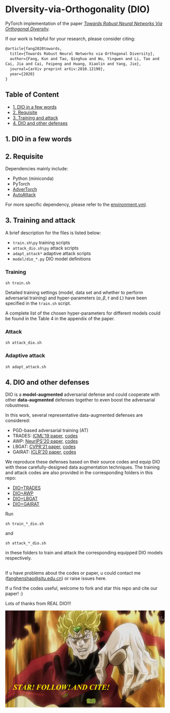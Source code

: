 # DIversity-via-Orthogonality (DIO)

PyTorch implementation of the paper [*Towards Robust Neural Networks Via Orthogonal Diversity*](https://arxiv.org/abs/2010.12190).

If our work is helpful for your research, please consider citing:

```
@article{fang2020towards,
  title={Towards Robust Neural Networks via Orthogonal Diversity},
  author={Fang, Kun and Tao, Qinghua and Wu, Yingwen and Li, Tao and Cai, Jia and Cai, Feipeng and Huang, Xiaolin and Yang, Jie},
  journal={arXiv preprint arXiv:2010.12190},
  year={2020}
}
```

## Table of Content
  - [1. DIO in a few words](#1-dio-in-a-few-words)
  - [2. Requisite](#2-requisite)
  - [3. Training and attack](#3-training-and-attack)
  - [4. DIO and other defenses](#4-dio-and-other-defenses)

## 1. DIO in a few words


## 2. Requisite

Dependencies mainly include:
- Python (miniconda)
- PyTorch
- [AdverTorch](https://github.com/BorealisAI/advertorch)
- [AutoAttack](https://github.com/fra31/auto-attack)

For more specific dependency, please refer to the [environment.yml](./environment.yml).

## 3. Training and attack

A brief description for the files is listed below:
- `train.sh\py` training scripts
- `attack_dio.sh\py` attack scripts 
- `adapt_attack*` adaptive attack scripts
- `model/dio_*.py` DIO model definitions

### Training

```
sh train.sh
```

Detailed training settings (model, data set and whether to perform adversarial training) and hyper-parameters ($\alpha,\beta,\tau$ and $L$) have been specified in the `train.sh` script.

A complete list of the chosen hyper-parameters for different models could be found in the Table 4 in the appendix of the paper.

### Attack

```
sh attack_dio.sh
```

### Adaptive attack

```
sh adapt_attack.sh
```

## 4. DIO and other defenses

DIO is a **model-augmented** adversarial defense and could cooperate with other **data-augmented** defenses together to even boost the adversarial robustness.

In this work, several representative data-augmented defenses are considered:
- PGD-based adversarial training (AT)
- TRADES: [ICML'19 paper](http://proceedings.mlr.press/v97/zhang19p/zhang19p.pdf), [codes](https://github.com/yaodongyu/TRADES/)
- AWP: [NeurIPS'20 paper](https://proceedings.neurips.cc/paper/2020/file/1ef91c212e30e14bf125e9374262401f-Paper.pdf), [codes](https://github.com/csdongxian/AWP)
- LBGAT: [CVPR'21 paper](https://openaccess.thecvf.com/content/ICCV2021/papers/Cui_Learnable_Boundary_Guided_Adversarial_Training_ICCV_2021_paper.pdf), [codes](https://github.com/dvlab-research/LBGAT)
- GAIRAT: [ICLR'20 paper](https://arxiv.org/pdf/2010.01736.pdf), [codes](https://github.com/zjfheart/Geometry-aware-Instance-reweighted-Adversarial-Training)

We reproduce these defenses based on their source codes and equip DIO with these carefully-designed data augmentation techniques. The training and attack codes are also provided in the corresponding folders in this repo:
- [DIO+TRADES](./DIO+TRADES/)
- [DIO+AWP](./DIO+AWP/)
- [DIO+LBGAT](./DIO+LBGAT/)
- [DIO+GAIRAT](./DIO+GAIRAT/)

Run
```
sh train_*_dio.sh
```
and 
```
sh attack_*_dio.sh
```
in these folders to train and attack the corresponding equipped DIO models respectively.

## 

If u have problems about the codes or paper, u could contact me (fanghenshao@sjtu.edu.cn) or raise issues here.

If u find the codes useful, welcome to fork and star this repo and cite our paper! :)

Lots of thanks from REAL DIO!!!

![avatar](./pics/REAL-DIO.png)

<!-- # Dependencies
- python 3.6 (miniconda)
- PyTorch 1.5.0

# File Descriptions

- `train.sh,.py` training scripts for OMP model
- `train_ablation.sh,py` ablation training scripts for OMP model
- `test.sh,.py` test scripts for OMP model
- `white_attack_1,2,3.sh,.py` white-box attack scripts for OMP model
- `black_attack.sh,.py` black-box attack scripts for OMP model

# Usage

We provide trained model files in the `./save/` directory. Users could directly check the performance of these models.

## training

To reproduce the training, users can run the `train.sh` shell scripts directly on the command line.
```
sh train.sh
```

## test

To test the performance of each path in an OMP model, users can run the `test.sh` shell scripts directly on the command line.
```
sh test.sh
```

## attack

To evaluate the robustness of OMP model, users can run the attack scripts directly on the command line. Detailed descriptions of every attack script are listed as follows.
- **white_attack_1** performs white-box FGSM and PGD attacks on **EACH** path in an OMP model. In this setting, each path in the OMP model is viewed as a single network, and we evaluate the robustness of these individual networks.
- **white_attack_2** performs white-box FGSM and PGD attacks on the **SELECTED** path in an OMP model. The resulting adversarial examples are then reclassified by **OTHER** paths in the OMP model. In this setting, we evaluate the transferability of the adversarial examples among different paths in an OMP model. 
- **white_attack_3** performs white-box FGSM and PGD attacks on **ALL** the paths in an OMP model. The resulting adversarial examples are then reclassified by **OTHER** paths in the OMP model. In this setting, we evaluate the robustness of each path by simultaneously attacking all the paths.
- **black_attack** performs white-box FGSM and PGD attacks on vanilla-trained networks. The resulting adversarial examples are then reclassified by each path in an OMP model. In this setting, we evaluate the robustness of OMP model against black-box attacks.

## 

If u have problems about the codes or paper, u could contact me (fanghenshao@sjtu.edu.cn) or raise issues in GitHub.

If u find the codes useful, welcome to fork and star this repo and cite our paper! :)

```
@ARTICLE{2020arXiv201012190F,
       author = {{Fang}, Kun and {Wu}, Yingwen and {Li}, Tao and {Huang}, Xiaolin and
         {Yang}, Jie},
        title = "{Learn Robust Features via Orthogonal Multi-Path}",
      journal = {arXiv e-prints},
     keywords = {Computer Science - Computer Vision and Pattern Recognition, Computer Science - Machine Learning},
         year = 2020,
        month = oct,
          eid = {arXiv:2010.12190},
        pages = {arXiv:2010.12190},
archivePrefix = {arXiv},
       eprint = {2010.12190},
 primaryClass = {cs.CV},
       adsurl = {https://ui.adsabs.harvard.edu/abs/2020arXiv201012190F},
      adsnote = {Provided by the SAO/NASA Astrophysics Data System}
}
``` -->